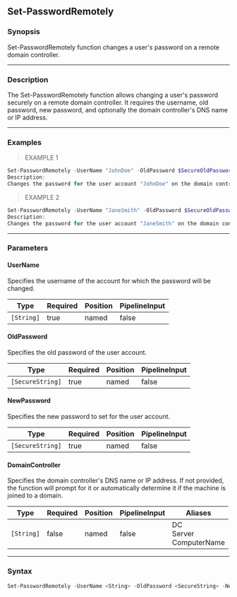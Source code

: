Set-PasswordRemotely
--------------------

### Synopsis
Set-PasswordRemotely function changes a user's password on a remote domain controller.

---

### Description

The Set-PasswordRemotely function allows changing a user's password securely on a remote domain controller. It requires the username, old password, new password, and optionally the domain controller's DNS name or IP address.

---

### Examples
> EXAMPLE 1

```PowerShell
Set-PasswordRemotely -UserName "JohnDoe" -OldPassword $SecureOldPassword -NewPassword $SecureNewPassword -DomainController "DC01"
Description:
Changes the password for the user account "JohnDoe" on the domain controller "DC01" using the provided old and new passwords.
```
> EXAMPLE 2

```PowerShell
Set-PasswordRemotely -UserName "JaneSmith" -OldPassword $SecureOldPassword -NewPassword $SecureNewPassword
Description:
Changes the password for the user account "JaneSmith" on the domain controller determined automatically, using the provided old and new passwords.
```

---

### Parameters
#### **UserName**
Specifies the username of the account for which the password will be changed.

|Type      |Required|Position|PipelineInput|
|----------|--------|--------|-------------|
|`[String]`|true    |named   |false        |

#### **OldPassword**
Specifies the old password of the user account.

|Type            |Required|Position|PipelineInput|
|----------------|--------|--------|-------------|
|`[SecureString]`|true    |named   |false        |

#### **NewPassword**
Specifies the new password to set for the user account.

|Type            |Required|Position|PipelineInput|
|----------------|--------|--------|-------------|
|`[SecureString]`|true    |named   |false        |

#### **DomainController**
Specifies the domain controller's DNS name or IP address. If not provided, the function will prompt for it or automatically determine it if the machine is joined to a domain.

|Type      |Required|Position|PipelineInput|Aliases                       |
|----------|--------|--------|-------------|------------------------------|
|`[String]`|false   |named   |false        |DC<br/>Server<br/>ComputerName|

---

### Syntax
```PowerShell
Set-PasswordRemotely -UserName <String> -OldPassword <SecureString> -NewPassword <SecureString> [-DomainController <String>] [<CommonParameters>]
```

